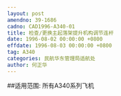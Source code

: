 ```yaml
---
layout: post
amendno: 39-1686
cadno: CAD1996-A340-01
title: 检查/更换主起落架提升机构调节连杆
date: 1996-08-02 00:00:00 +0800
effdate: 1996-08-03 00:00:00 +0800
tag: A340
categories: 民航华东管理局适航处
author: 何正华
---
```


##适用范围:
所有A340系列飞机

